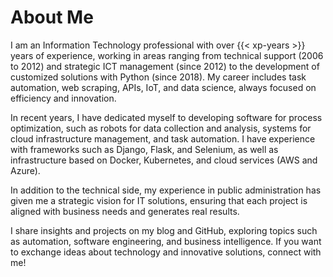 # About Me

I am an Information Technology professional with over {{< xp-years >}} years of experience, working in areas ranging from technical support (2006 to 2012) and strategic ICT management (since 2012) to the development of customized solutions with Python (since 2018). My career includes task automation, web scraping, APIs, IoT, and data science, always focused on efficiency and innovation.

In recent years, I have dedicated myself to developing software for process optimization, such as robots for data collection and analysis, systems for cloud infrastructure management, and task automation. I have experience with frameworks such as Django, Flask, and Selenium, as well as infrastructure based on Docker, Kubernetes, and cloud services (AWS and Azure).

In addition to the technical side, my experience in public administration has given me a strategic vision for IT solutions, ensuring that each project is aligned with business needs and generates real results.

I share insights and projects on my blog and GitHub, exploring topics such as automation, software engineering, and business intelligence. If you want to exchange ideas about technology and innovative solutions, connect with me!